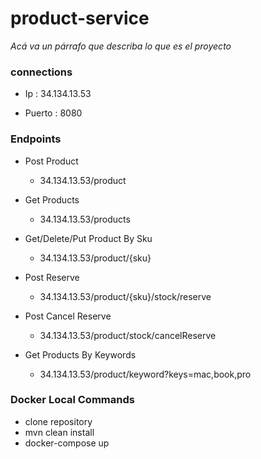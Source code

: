 # product-service

_Acá va un párrafo que describa lo que es el proyecto_

### connections

- Ip : 34.134.13.53

- Puerto : 8080

### Endpoints

- Post Product
  - 34.134.13.53/product
    
- Get Products
  - 34.134.13.53/products

- Get/Delete/Put Product By Sku
  - 34.134.13.53/product/{sku}

- Post Reserve
  - 34.134.13.53/product/{sku}/stock/reserve

- Post Cancel Reserve
  - 34.134.13.53/product/stock/cancelReserve

- Get Products By Keywords
  - 34.134.13.53/product/keyword?keys=mac,book,pro

### Docker Local Commands 

- clone repository
- mvn clean install
- docker-compose up
    
    
    
    





